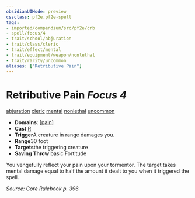 ```yaml
---
obsidianUIMode: preview
cssclass: pf2e,pf2e-spell
tags:
- imported/compendium/src/pf2e/crb
- spell/focus/4
- trait/school/abjuration
- trait/class/cleric
- trait/effect/mental
- trait/equipment/weapon/nonlethal
- trait/rarity/uncommon
aliases: ["Retributive Pain"]
---
```

# Retributive Pain *Focus 4*   
[abjuration](abjuration.md)  [cleric](rules/traits/cleric.md)  [mental](mental.md)  [nonlethal](nonlethal.md)  [uncommon](uncommon.md)  

- **Domains**: [[pain](../setting/domains.md#Pain)]
- **Cast** [R](chapter-9-playing-the-game.md#Actions "Reaction") 
- **Trigger**A creature in range damages you.
- **Range**30 foot
- **Targets**the triggering creature
- **Saving Throw**  basic Fortitude

You vengefully reflect your pain upon your tormentor. The target takes mental damage equal to half the amount it dealt to you when it triggered the spell.

*Source: Core Rulebook p. 396*